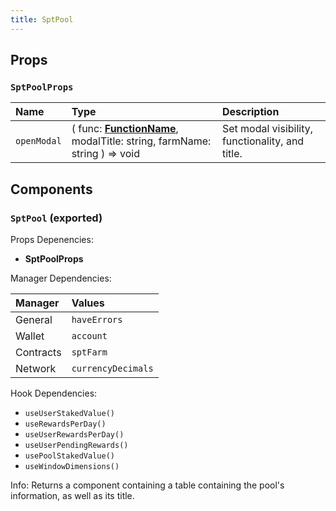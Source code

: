 ```yaml
---
title: SptPool
---
```


## Props

### `SptPoolProps`

| Name | Type | Description                                                          |
| :--- | :--- | :------------------------------------------------------------------- |
| `openModal` | ( func: [**FunctionName**](/docs/dev-docs/frontend/constants/enums#functionname-exported), modalTitle: string, farmName: string ) => void | Set modal visibility, functionality, and title.

## Components

### `SptPool` (exported)

Props Depenencies:

- **SptPoolProps**

Manager Dependencies:

| Manager | Values                                                          |
| :--- | :------------------------------------------------------------------- |
| General | `haveErrors`
| Wallet | `account`
| Contracts | `sptFarm`
| Network | `currencyDecimals`

Hook Dependencies:
- `useUserStakedValue()`
- `useRewardsPerDay()`
- `useUserRewardsPerDay()`
- `useUserPendingRewards()`
- `usePoolStakedValue()`
- `useWindowDimensions()`

Info: Returns a component containing a table containing the pool's information, as well as its title.
